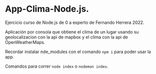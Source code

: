 # App-Clima-Node.js.

Ejercicio curso de Node.js de 0 a experto de Fernando Herrera 2022.

Aplicación por consola que obtiene el clima de un lugar usando su geolocalizacion con la api de mapbox y el clima con la api de OpenWeatherMaps.

Recordar instalar nde_modules con el comando ```npm i``` para poder usar la app.

Comandos para correr ```node index``` o ```nodemon index```.
